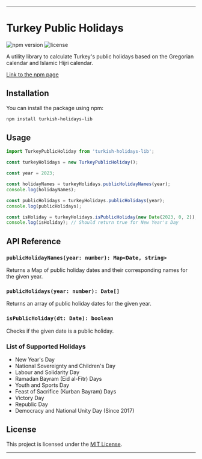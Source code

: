 
---

# Turkey Public Holidays

![npm version](https://img.shields.io/npm/v/turkish-holidays-lib)
![license](https://img.shields.io/npm/l/turkish-holidays-lib)

A utility library to calculate Turkey's public holidays based on the Gregorian calendar and Islamic Hijri calendar.

[Link to the npm page](https://www.npmjs.com/package/turkish-holidays-lib)

## Installation

You can install the package using npm:

```bash
npm install turkish-holidays-lib
```

## Usage

```javascript
import TurkeyPublicHoliday from 'turkish-holidays-lib';

const turkeyHolidays = new TurkeyPublicHoliday();

const year = 2023;

const holidayNames = turkeyHolidays.publicHolidayNames(year);
console.log(holidayNames);

const publicHolidays = turkeyHolidays.publicHolidays(year);
console.log(publicHolidays);

const isHoliday = turkeyHolidays.isPublicHoliday(new Date(2023, 0, 2));
console.log(isHoliday); // Should return true for New Year's Day
```

## API Reference

### `publicHolidayNames(year: number): Map<Date, string>`

Returns a Map of public holiday dates and their corresponding names for the given year.

### `publicHolidays(year: number): Date[]`

Returns an array of public holiday dates for the given year.

### `isPublicHoliday(dt: Date): boolean`

Checks if the given date is a public holiday.

### List of Supported Holidays

- New Year's Day
- National Sovereignty and Children's Day
- Labour and Solidarity Day
- Ramadan Bayram (Eid al-Fitr) Days
- Youth and Sports Day
- Feast of Sacrifice (Kurban Bayram) Days
- Victory Day
- Republic Day
- Democracy and National Unity Day (Since 2017)

## License

This project is licensed under the [MIT License](LICENSE).

---

